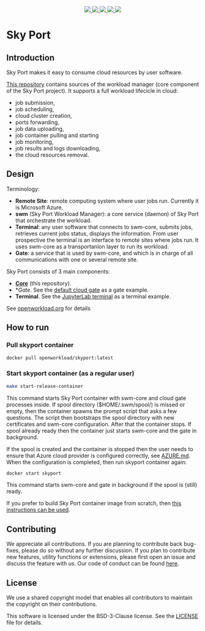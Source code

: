 <p align="center">
    <a href="https://www.linux.org/" alt="Linux">
        <img src="https://img.shields.io/badge/Linux-%23.svg?logo=linux&color=FCC624&logoColor=black" />
    </a>
    <a href="https://www.erlang.org/" alt="Supported Erlang version">
        <img src="https://img.shields.io/badge/Erlang-27-green.svg" />
    </a>
    <a href="LICENSE" alt="License">
        <img src="https://img.shields.io/github/license/openworkload/swm-core" />
    </a>
    <a href="CODE_OF_CONDUCT.md" alt="Contributor Covenant">
        <img src="https://img.shields.io/badge/Contributor%20Covenant-2.1-4baaaa.svg" />
    </a>
    <a href="https://github.com/openworkload/swm-core/actions/workflows/ci.yml" alt="Latest CI tests result">
        <img src="https://github.com/openworkload/swm-core/actions/workflows/ci.yml/badge.svg?event=push" />
    </a>
</p>

Sky Port
========


## Introduction

Sky Port makes it easy to consume cloud resources by user software.

[This repository](https://github.com/openworkload/swm-core) contains sources of the workload manager (core component of the Sky Port project). It supports a full workload lifecicle in cloud:
  * job submission,
  * job scheduling,
  * cloud cluster creation,
  * ports forwarding,
  * job data uploading,
  * job container pulling and starting
  * job monitoring,
  * job results and logs downloading,
  * the cloud resources removal.


## Design

Terminology:

  * **Remote Site**: remote computing system where user jobs run. Currently it is Microsoft Azure.
  * **swm** (Sky Port Workload Manager): a core service (daemon) of Sky Port that orchestrate the workload.
  * **Terminal**: any user software that connects to swm-core, submits jobs, retrieves current jobs status, displays the information. From user prospective the terminal is an interface to remote sites where jobs run. It uses swm-core as a transportanion layer to run its workload.
  * **Gate**: a service that is used by swm-core, and which is in charge of all communications with one or several remote site.


Sky Port consists of 3 main components:
  * **[Core](https://github.com/openworkload/swm-core)** (this repository).
  * **Gate*. See the [default cloud gate](https://github.com/openworkload/swm-cloud-gate) as a gate example.
  * **Terminal**. See the [JupyterLab terminal](https://github.com/openworkload/swm-jupyter-term) as a terminal example.

See [openworkload.org](https://openworkload.org) for details 


## How to run

### Pull skyport container
```bash
docker pull openworkload/skyport:latest
```

### Start skyport container (as a regular user)

```bash
make start-release-container
```

This command starts Sky Port container with swm-core and cloud gate processes inside. If spool directory ($HOME/.swm/spool/) is missed or empty, then the container spawns the prompt script that asks a few questions. The script then bootstraps the spool directory with new certificates and swm-core configuration. After that the container stops. If spool already ready then the container just starts swm-core and the gate in background.

If the spool is created and the container is stopped then the user needs to ensure that Azure cloud provider is configured correctly, see [AZURE.md](https://github.com/openworkload/swm-cloud-gate/blob/master/HOWTO/AZURE.md). When the configuration is completed, then run skyport container again:
```bash
docker start skyport
```
This command starts swm-core and gate in background if the spool is (still) ready.

If you prefer to build Sky Port container image from scratch, then [this instructions can be used](HOWTO/BUILD.md).


## Contributing

We appreciate all contributions. If you are planning to contribute back bug-fixes, please do so without any further discussion. If you plan to contribute new features, utility functions or extensions, please first open an issue and discuss the feature with us. Our code of conduct can be found [here](CODE_OF_CONDUCT.md).


## License

We use a shared copyright model that enables all contributors to maintain the copyright on their contributions.

This software is licensed under the BSD-3-Clause license. See the [LICENSE](LICENSE) file for details.
